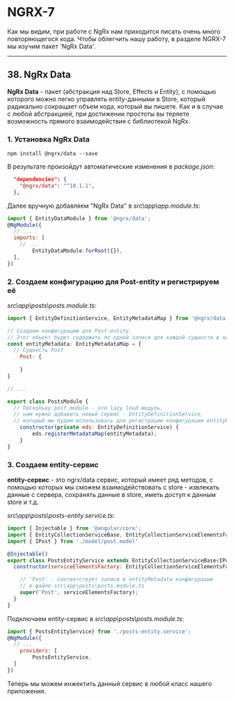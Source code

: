# NGRX-7

Как мы видим, при работе с NgRx нам приходится писать очень много повторяющегося кода. Чтобы облегчить нашу работу, в разделе NGRX-7 мы изучим пакет 'NgRx Data'.

---

## 38. NgRx Data

**NgRx Data** - пакет (абстракция над Store, Effects и Entity), с помощью которого можно легко управлять entity-данными в Store, который радикально сокращает объем кода, который вы пишете. Как и в случае с любой абстракцией, при достижении простоты вы теряете возможность прямого взаимодействия с библиотекой NgRx.

### 1. Установка NgRx Data

`npm install @ngrx/data --save`   
 
В результате произойдут автоматические изменения в *package.json*:
```json
  "dependencies": {
    "@ngrx/data": "^10.1.1",
  },
```

Далее вручную добавляем "NgRx Data" в *src\app\app.module.ts*:
```js
import { EntityDataModule } from '@ngrx/data';
@NgModule({
  // ...
  imports: [
    // ...
		EntityDataModule.forRoot({}),
  ],
})
```

### 2. Создаем конфигурацию для Post-entity и регистрируем её

*src\app\posts\posts.module.ts*:
```js
import { EntityDefinitionService, EntityMetadataMap } from '@ngrx/data';

// Создаем конфигурацию для Post-entity.
// Этот объект будет содержать по одной записи для каждой сущности в нашем приложении
const entityMetadata: EntityMetadataMap = {
  // Сущность Post
	Post: {
		
	}
}

// ...

export class PostsModule {
  // Поскольку post.module - это lazy load модуль, 
  // нам нужно добавить новый сервис - EntityDefinitionService, 
  // который мы будем использовать для регистрации конфигурации entityMetadata 
	constructor(private eds: EntityDefinitionService) {
		eds.registerMetadataMap(entityMetadata);
	}
}
```

### 3. Создаем entity-сервис

**entity-сервис** - это ngrx/data сервис, который имеет ряд методов, с помощью которых мы сможем взаимодействовать с store - извлекать данные с сервера, сохранять данные в store, иметь доступ к данным store и т.д.

*src\app\posts\posts-entity.service.ts*:
```js
import { Injectable } from '@angular/core';
import { EntityCollectionServiceBase, EntityCollectionServiceElementsFactory } from '@ngrx/data';
import { IPost } from './model/post.model'

@Injectable()
export class PostsEntityService extends EntityCollectionServiceBase<IPost> {
  constructor(serviceElementsFactory: EntityCollectionServiceElementsFactory) {

    // 'Post' - соответствует записи в entityMetadata-конфигурации
    // в файле src\app\posts\posts.module.ts
    super('Post', serviceElementsFactory);
  }
}
```

Подключаем entity-сервис в *src\app\posts\posts.module.ts*:
```js
import { PostsEntityService} from './posts-entity.service';
@NgModule({
  // ...
	providers: [
		PostsEntityService,
  ]
})
```

Теперь мы можем инжектить данный сервис в любой класс нашего приложения.